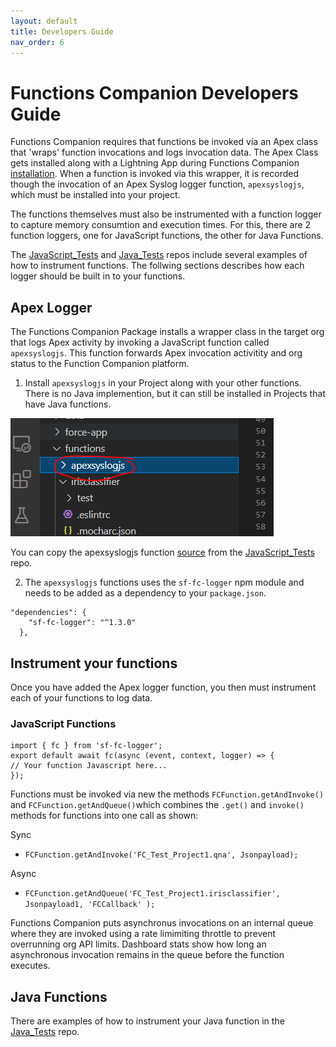 ```yaml
---
layout: default
title: Developers Guide
nav_order: 6
---
```

# Functions Companion Developers Guide

Functions Companion requires that functions be invoked via an Apex class that 'wraps' function invocations and logs invocation data. The Apex Class gets installed along with a Lightning App during Functions Companion [installation](https://functionscompanion.github.io/InstallAndConfig/). When a function is invoked via this wrapper, it is recorded though the invocation of an Apex Syslog logger function, `apexsyslogjs`, which must be installed into your project. 

The functions themselves must also be instrumented with a function logger to capture memory consumtion and execution times. For this, there are 2 function loggers, one for JavaScript functions, the other for Java Functions. 

The [JavaScript_Tests](https://github.com/FunctionsCompanion/JavaScript_Tests)
and [Java_Tests](https://github.com/FunctionsCompanion/Java_Tests) repos include several examples of how to instrument functions. The follwing sections describes how each logger should be built in to your functions.

## Apex Logger

The Functions Companion Package installs a wrapper class in the target org that logs Apex activity by invoking a JavaScript function called `apexsyslogjs`. This function forwards Apex invocation activitity and org status to the Function Companion platform. 

1. Install `apexsyslogjs` in your Project along with your other functions. There is no Java implemention, but it can still be installed in Projects that have Java functions. 

![Image: image8.png](/assets/images/image8.png)

You can copy the apexsyslogjs function [source](https://github.com/FunctionsCompanion/JavaScript_Tests/tree/main/functions/apexsyslogjs) from the [JavaScript_Tests](https://github.com/FunctionsCompanion/JavaScript_Tests) repo. 

2. The `apexsyslogjs` functions uses the `sf-fc-logger` npm module and needs to be added as a dependency to your `package.json`.

```
"dependencies": {
    "sf-fc-logger": "^1.3.0"
  },
```

## Instrument your functions

Once you have added the Apex logger function, you then must instrument each of your functions to log data. 

### JavaScript Functions

```
import { fc } from 'sf-fc-logger';
export default await fc(async (event, context, logger) => {
// Your function Javascript here...
});
```

Functions must be invoked via new the methods `FCFunction.getAndInvoke()` and `FCFunction.getAndQueue()`which combines the `.get()` and `invoke()` methods for functions into one call as shown:

Sync
 * `FCFunction.getAndInvoke('FC_Test_Project1.qna', Jsonpayload);`

Async
 * `FCFunction.getAndQueue('FC_Test_Project1.irisclassifier', Jsonpayload1, 'FCCallback' );`

Functions Companion puts asynchronus invocations on an internal queue where they are invoked using a rate limimiting throttle to prevent overrunning org API limits. Dashboard stats show how long an asynchronous invocation remains in the queue before the function executes.

## Java Functions

There are examples of how to instrument your Java function in the [Java_Tests](https://github.com/FunctionsCompanion/Java_Tests/blob/main/functions/01_Intro_ProcessLargeData_Java/src/main/java/com/salesforce/functions/recipes/ProcessLargeDataFunction.java#L35) repo.

